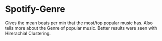 # Spotify-Genre

Gives the mean beats per min that the most/top popular music has. Also tells more about the Genre of popular music.
Better results were seen with Hirerachial Clustering.
